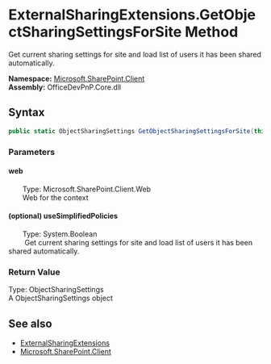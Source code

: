 # ExternalSharingExtensions.GetObjectSharingSettingsForSite Method  
 Get current sharing settings for site and load list of users it has been shared automatically.   

**Namespace:** [Microsoft.SharePoint.Client](Microsoft.SharePoint.Client.md)  
**Assembly:** OfficeDevPnP.Core.dll  
## Syntax
```C#
public static ObjectSharingSettings GetObjectSharingSettingsForSite(this Web web, Boolean useSimplifiedPolicies = True)
```
### Parameters
#### web  
&emsp;&emsp;Type: Microsoft.SharePoint.Client.Web  
&emsp;&emsp;Web for the context  

  

#### (optional) useSimplifiedPolicies  
&emsp;&emsp;Type: System.Boolean  
&emsp;&emsp; Get current sharing settings for site and load list of users it has been shared automatically.   

  

### Return Value
Type: ObjectSharingSettings  
A ObjectSharingSettings object  


## See also
- [ExternalSharingExtensions](Microsoft.SharePoint.Client.ExternalSharingExtensions.md) 
- [Microsoft.SharePoint.Client](Microsoft.SharePoint.Client.md) 
